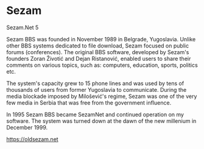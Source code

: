 # Sezam
Sezam.Net 5

Sezam BBS was founded in November 1989 in Belgrade, Yugoslavia. Unlike other BBS systems dedicated to file download, Sezam focused on public forums (conferences). The original BBS software, developed by Sezam's founders Zoran Životić and Dejan Ristanović, enabled users to share their comments on various topics, such as: computers, education, sports, politics etc.

The system's capacity grew to 15 phone lines and was used by tens of thousands of users from former Yugoslavia to communicate. During the media blockade imposed by Milošević's regime, Sezam was one of the very few media in Serbia that was free from the government influence.

In 1995 Sezam BBS became SezamNet and continued operation on my software. The system was turned down at the dawn of the new millenium in December 1999.

https://oldsezam.net
